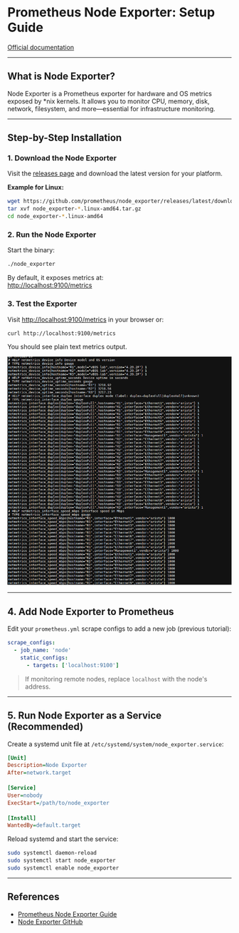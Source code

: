 # Prometheus Node Exporter: Setup Guide

[Official documentation](https://prometheus.io/docs/guides/node-exporter/)

---

## What is Node Exporter?

Node Exporter is a Prometheus exporter for hardware and OS metrics exposed by *nix kernels. It allows you to monitor CPU, memory, disk, network, filesystem, and more—essential for infrastructure monitoring.

---

## Step-by-Step Installation

### 1. Download the Node Exporter

Visit the [releases page](https://prometheus.io/download/#node_exporter) and download the latest version for your platform.

**Example for Linux:**
```bash
wget https://github.com/prometheus/node_exporter/releases/latest/download/node_exporter-*.linux-amd64.tar.gz
tar xvf node_exporter-*.linux-amd64.tar.gz
cd node_exporter-*.linux-amd64
```

### 2. Run the Node Exporter

Start the binary:
```bash
./node_exporter
```
By default, it exposes metrics at:  
[http://localhost:9100/metrics](http://localhost:9100/metrics)

### 3. Test the Exporter

Visit [http://localhost:9100/metrics](http://localhost:9100/metrics) in your browser or:
```bash
curl http://localhost:9100/metrics
```
You should see plain text metrics output.

![Plain text exporter  metric example](../img/exporter.png)

---

## 4. Add Node Exporter to Prometheus

Edit your `prometheus.yml` scrape configs to add a new job (previous tutorial):
```yaml
scrape_configs:
  - job_name: 'node'
    static_configs:
      - targets: ['localhost:9100']
```
> If monitoring remote nodes, replace `localhost` with the node's address.

---

## 5. Run Node Exporter as a Service (Recommended)

Create a systemd unit file at `/etc/systemd/system/node_exporter.service`:
```ini
[Unit]
Description=Node Exporter
After=network.target

[Service]
User=nobody
ExecStart=/path/to/node_exporter

[Install]
WantedBy=default.target
```
Reload systemd and start the service:
```bash
sudo systemctl daemon-reload
sudo systemctl start node_exporter
sudo systemctl enable node_exporter
```
---

## References

- [Prometheus Node Exporter Guide](https://prometheus.io/docs/guides/node-exporter/)
- [Node Exporter GitHub](https://github.com/prometheus/node_exporter)